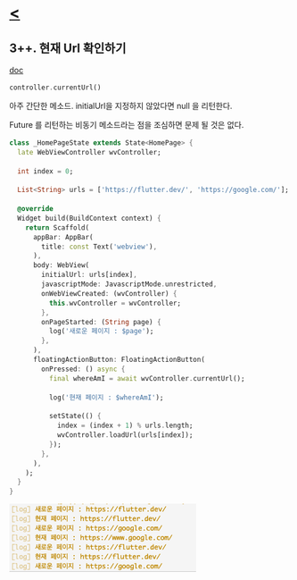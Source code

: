 # [**<**](../README.md)

## 3++. 현재 Url 확인하기

[doc](https://pub.dev/documentation/webview_flutter/latest/webview_flutter/WebViewController/currentUrl.html)

```dart
controller.currentUrl()
```

아주 간단한 메소드.
initialUrl을 지정하지 않았다면 null 을 리턴한다.

Future 를 리턴하는 비동기 메소드라는 점을 조심하면 문제 될 것은 없다.

```dart
class _HomePageState extends State<HomePage> {
  late WebViewController wvController;

  int index = 0;

  List<String> urls = ['https://flutter.dev/', 'https://google.com/'];

  @override
  Widget build(BuildContext context) {
    return Scaffold(
      appBar: AppBar(
        title: const Text('webview'),
      ),
      body: WebView(
        initialUrl: urls[index],
        javascriptMode: JavascriptMode.unrestricted,
        onWebViewCreated: (wvController) {
          this.wvController = wvController;
        },
        onPageStarted: (String page) {
          log('새로운 페이지 : $page');
        },
      ),
      floatingActionButton: FloatingActionButton(
        onPressed: () async {
          final whereAmI = await wvController.currentUrl();

          log('현재 페이지 : $whereAmI');

          setState(() {
            index = (index + 1) % urls.length;
            wvController.loadUrl(urls[index]);
          });
        },
      ),
    );
  }
}
```

[<img src='../screenshots/3++.png'>]()